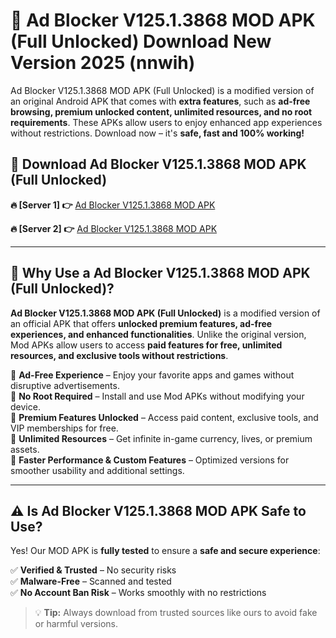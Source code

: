 # 📲 Ad Blocker V125.1.3868 MOD APK (Full Unlocked) Download New Version 2025 (nnwih)

Ad Blocker V125.1.3868 MOD APK (Full Unlocked) is a modified version of an original Android APK that comes with **extra features**, such as **ad-free browsing, premium unlocked content, unlimited resources, and no root requirements**. These APKs allow users to enjoy enhanced app experiences without restrictions. Download now – it's **safe, fast and 100% working!**

## **📲 Download Ad Blocker V125.1.3868 MOD APK (Full Unlocked)**

 **🔥 [Server 1] 👉** [Ad Blocker V125.1.3868 MOD APK](https://hapymods.com?title=Ad+Blocker+V125.1.3868+MOD+APK&ref=Ax1)

 **🔥 [Server 2] 👉** [Ad Blocker V125.1.3868 MOD APK](https://hapymods.com?title=Ad+Blocker+V125.1.3868+MOD+APK&ref=Ax1)

---

## **📌 Why Use a Ad Blocker V125.1.3868 MOD APK (Full Unlocked)?**

**Ad Blocker V125.1.3868 MOD APK (Full Unlocked)** is a modified version of an official APK that offers **unlocked premium features, ad-free experiences, and enhanced functionalities**. Unlike the original version, Mod APKs allow users to access **paid features for free, unlimited resources, and exclusive tools without restrictions**.

🔹 **Ad-Free Experience** – Enjoy your favorite apps and games without disruptive advertisements.  
🔹 **No Root Required** – Install and use Mod APKs without modifying your device.  
🔹 **Premium Features Unlocked** – Access paid content, exclusive tools, and VIP memberships for free.  
🔹 **Unlimited Resources** – Get infinite in-game currency, lives, or premium assets.  
🔹 **Faster Performance & Custom Features** – Optimized versions for smoother usability and additional settings.  

---

## **⚠️ Is Ad Blocker V125.1.3868 MOD APK Safe to Use?**

Yes! Our MOD APK is **fully tested** to ensure a **safe and secure experience**:

✅ **Verified & Trusted** – No security risks  
✅ **Malware-Free** – Scanned and tested  
✅ **No Account Ban Risk** – Works smoothly with no restrictions  

> 💡 **Tip:** Always download from trusted sources like ours to avoid fake or harmful versions.